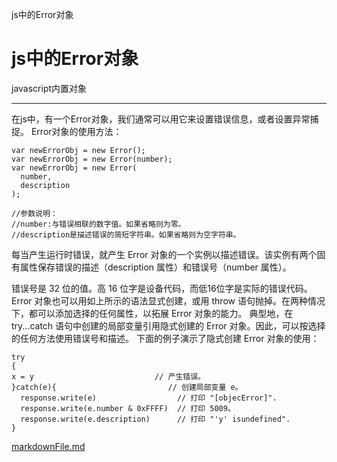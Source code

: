 js中的Error对象

# js中的Error对象

javascript内置对象

* * *

在js中，有一个Error对象，我们通常可以用它来设置错误信息，或者设置异常捕捉。
Error对象的使用方法：

	var newErrorObj = new Error();
	var newErrorObj = new Error(number);
	var newErrorObj = new Error(
	  number,
	  description
	);

	//参数说明：
	//number:与错误相联的数字值。如果省略则为零。
	//description是描述错误的简短字符串。如果省略则为空字符串。

每当产生运行时错误，就产生 Error 对象的一个实例以描述错误。该实例有两个固有属性保存错误的描述（description 属性）和错误号（number 属性）。

错误号是 32 位的值。高 16 位字是设备代码，而低16位字是实际的错误代码。
Error 对象也可以用如上所示的语法显式创建，或用 throw 语句抛掉。在两种情况下，都可以添加选择的任何属性，以拓展 Error 对象的能力。
典型地，在 try...catch 语句中创建的局部变量引用隐式创建的 Error 对象。因此，可以按选择的任何方法使用错误号和描述。
下面的例子演示了隐式创建 Error 对象的使用：

	try
	{
	x = y                           // 产生错误。
	}catch(e){                         // 创建局部变量 e。
	  response.write(e)                  // 打印 "[objecError]".
	  response.write(e.number & 0xFFFF)  // 打印 5009。
	  response.write(e.description)      // 打印 "'y' isundefined".
	}

[markdownFile.md](../_resources/313c4f6838bd2ed75e3c943f04cb60e5.bin)